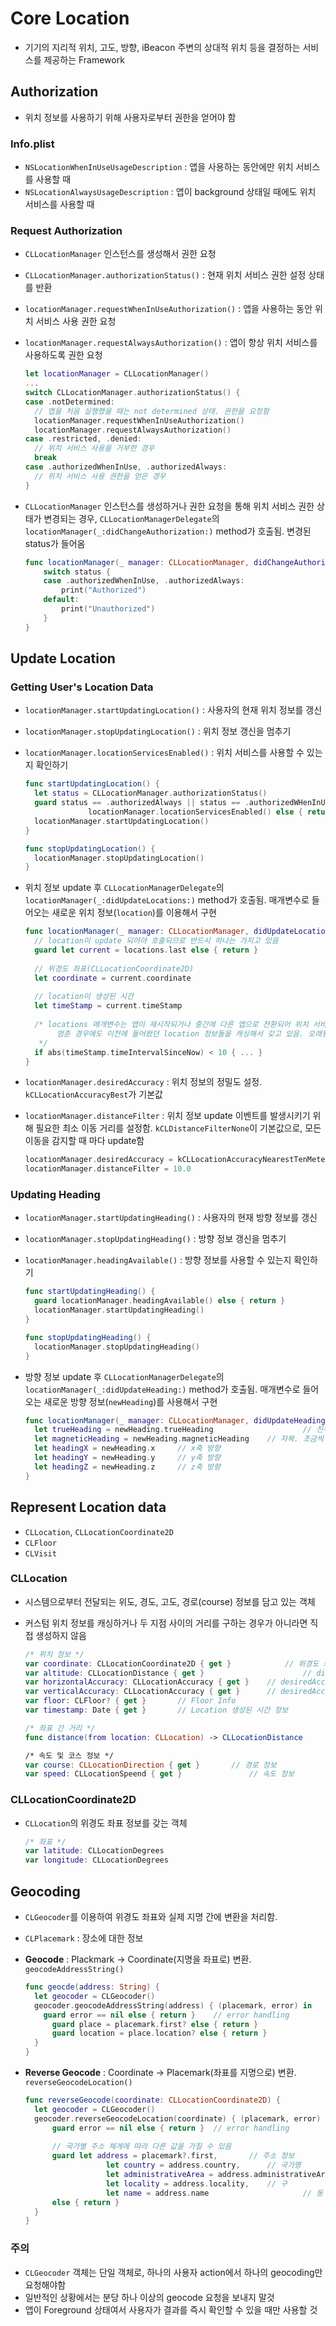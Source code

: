 # Core Location

- 기기의 지리적 위치, 고도, 방향, iBeacon 주변의 상대적 위치 등을 결정하는 서비스를 제공하는 Framework

## Authorization

- 위치 정보를 사용하기 위해 사용자로부터 권한을 얻어야 함

### Info.plist

- `NSLocationWhenInUseUsageDescription` : 앱을 사용하는 동안에만 위치 서비스를 사용할 때
- `NSLocationAlwaysUsageDescription` : 앱이 background 상태일 때에도 위치 서비스를 사용할 때

### Request Authorization

- `CLLocationManager` 인스턴스를 생성해서 권한 요청

- `CLLocationManager.authorizationStatus()` : 현재 위치 서비스 권한 설정 상태를 반환

- `locationManager.requestWhenInUseAuthorization()` : 앱을 사용하는 동안 위치 서비스 사용 권한 요청

- `locationManager.requestAlwaysAuthorization()` : 앱이 항상 위치 서비스를 사용하도록 권한 요청

  ```swift
  let locationManager = CLLocationManager()
  ...
  switch CLLocationManager.authorizationStatus() {
  case .notDetermined:
    // 앱을 처음 실행했을 때는 not determined 상태. 권한을 요청함
    locationManager.requestWhenInUseAuthorization()
  	locationManager.requestAlwaysAuthorization()
  case .restricted, .denied:
    // 위치 서비스 사용을 거부한 경우
  	break
  case .authorizedWhenInUse, .authorizedAlways:
  	// 위치 서비스 사용 권한을 얻은 경우
  }
  ```

- `CLLocationManager` 인스턴스를 생성하거나 권한 요청을 통해 위치 서비스 권한 상태가 변경되는 경우, `CLLocationManagerDelegate`의 `locationManager(_:didChangeAuthorization:)` method가 호출됨. 변경된 status가 들어옴

  ```swift
  func locationManager(_ manager: CLLocationManager, didChangeAuthorization status: CLAuthorizationStatus) {
      switch status {
      case .authorizedWhenInUse, .authorizedAlways:
          print("Authorized")
      default:
          print("Unauthorized")
      }
  }
  ```

## Update Location

### Getting User's Location Data

- `locationManager.startUpdatingLocation()` : 사용자의 현재 위치 정보를 갱신

- `locationManager.stopUpdatingLocation()` : 위치 정보 갱신을 멈추기

- `locationManager.locationServicesEnabled()` :  위치 서비스를 사용할 수 있는지 확인하기

  ```swift
  func startUpdatingLocation() {
    let status = CLLocationManager.authorizationStatus()
    guard status == .authorizedAlways || status == .authorizedWHenInUse,
    			locationManager.locationServicesEnabled() else { return }
    locationManager.startUpdatingLocation()
  }
  
  func stopUpdatingLocation() {
    locationManager.stopUpdatingLocation()
  }
  ```

- 위치 정보 update 후 `CLLocationManagerDelegate`의 `locationManager(_:didUpdateLocations:)` method가 호출됨. 매개변수로 들어오는 새로운 위치 정보(`location`)를 이용해서 구현

  ```swift
  func locationManager(_ manager: CLLocationManager, didUpdateLocations locations: [CLLocation]) {
  	// location이 update 되어야 호출되므로 반드시 하나는 가지고 있음
    guard let current = locations.last else { return }
    
    // 위경도 좌표(CLLocationCoordinate2D)
  	let coordinate = current.coordinate
    
    // location이 생성된 시간
  	let timeStamp = current.timeStamp
    
    /* locations 매개변수는 앱이 재시작되거나 중간에 다른 앱으로 전환되어 위치 서비스 갱신이
    	 멈춘 경우에도 이전에 들어왔던 location 정보들을 캐싱해서 갖고 있음. 오래된 위치 정보는 배제하기 		 위해 최근 location이 생성된 시간과 현재 시간 사이에 걸린 시간이 10초 이내인 것만 사용하는 것
     */
    if abs(timeStamp.timeIntervalSinceNow) < 10 { ... }
  }
  ```

- `locationManager.desiredAccuracy` : 위치 정보의 정밀도 설정. `kCLLocationAccuracyBest`가 기본값

- `locationManager.distanceFilter` : 위치 정보 update 이벤트를 발생시키기 위해 필요한 최소 이동 거리를 설정함. `kCLDistanceFilterNone`이 기본값으로, 모든 이동을 감지할 때 마다 update함

  ```swift
  locationManager.desiredAccuracy = kCLLocationAccuracyNearestTenMeters
  locationManager.distanceFilter = 10.0
  ```

### Updating Heading

- `locationManager.startUpdatingHeading()` : 사용자의 현재 방향 정보를 갱신

- `locationManager.stopUpdatingHeading()` : 방향 정보 갱신을 멈추기

- `locationManager.headingAvailable()` : 방향 정보를 사용할 수 있는지 확인하기

  ```swift
  func startUpdatingHeading() {
    guard locationManager.headingAvailable() else { return }
    locationManager.startUpdatingHeading()
  }
  
  func stopUpdatingHeading() {
    locationManager.stopUpdatingHeading()
  }
  ```

- 방향 정보 update 후 `CLLocationManagerDelegate`의 `locationManager(_:didUpdateHeading:)` method가 호출됨. 매개변수로 들어오는 새로운 방향 정보(`newHeading`)를 사용해서 구현

  ```swift
  func locationManager(_ manager: CLLocationManager, didUpdateHeading newHeading: CLHeading) {
    let trueHeading = newHeading.trueHeading					// 진북. 북쪽이 항상 같음
    let magneticHeading = newHeading.magneticHeading	// 자북. 조금씩 바뀜
    let headingX = newHeading.x		// x축 방향
    let headingY = newHeading.y		// y축 방향
    let headingZ = newHeading.z		// z축 방향
  }
  ```

## Represent Location data

- `CLLocation`, `CLLocationCoordinate2D`
- `CLFloor`
- `CLVisit`

### CLLocation

- 시스템으로부터 전달되는 위도, 경도, 고도, 경로(course) 정보를 담고 있는 객체

- 커스텀 위치 정보를 캐싱하거나 두 지점 사이의 거리를 구하는 경우가 아니라면 직접 생성하지 않음

  ```swift
  /* 위치 정보 */
  var coordinate: CLLocationCoordinate2D { get }			// 위경도 좌표
  var altitude: CLLocationDistance { get }						// distanceFilter
  var horizontalAccuracy: CLLocationAccuracy { get }	// desiredAccuracy(H)
  var verticalAccuracy: CLLocationAccuracy { get }		// desiredAccuracy(V)
  var floor: CLFloor? { get }		// Floor Info
  var timestamp: Date { get }		// Location 생성된 시간 정보
  
  /* 좌표 간 거리 */
  func distance(from location: CLLocation) -> CLLocationDistance
  
  /* 속도 및 코스 정보 */
  var course: CLLocationDirection { get }		// 경로 정보
  var speed: CLLocationSpeend { get }				// 속도 정보
  ```

### CLLocationCoordinate2D

- `CLLocation`의 위경도 좌표 정보를 갖는 객체

  ```swift
  /* 좌표 */
  var latitude: CLLocationDegrees
  var longitude: CLLocationDegrees
  ```

## Geocoding

- `CLGeocoder`를 이용하여 위경도 좌표와 실제 지명 간에 변환을 처리함.

- `CLPlacemark` : 장소에 대한 정보

- **Geocode** : Plackmark -> Coordinate(지명을 좌표로) 변환. `geocodeAddressString()`

  ```swift
  func geocde(address: String) {
    let geocoder = CLGeocoder()
    geocoder.geocodeAddressString(address) { (placemark, error) in
      guard error == nil else { return }	// error handling
  		guard place = placemark.first? else { return }
  		guard location = place.location? else { return }
    }
  }
  ```

  

- **Reverse Geocode** : Coordinate -> Placemark(좌표를 지명으로) 변환. `reverseGeocodeLocation()`

  ```swift
  func reverseGeocode(coordinate: CLLocationCoordinate2D) {
    let geocoder = CLGeocoder()
    geocoder.reverseGeocodeLocation(coordinate) { (placemark, error) in
  		guard error == nil else { return }	// error handling
  	
  		// 국가별 주소 체계에 따라 다른 값을 가질 수 있음
  		guard let address = placemark?.first,		// 주소 정보
  					let country = address.country,		// 국가명
  					let administrativeArea = address.administrativeArea,	// 시
  					let locality = address.locality,	// 구
  					let name = address.name 					// 동 이하 주소
  		else { return }
  	}
  }
  ```

### 주의

- `CLGeocoder` 객체는 단일 객체로, 하나의 사용자 action에서 하나의 geocoding만 요청해야함
- 일반적인 상황에서는 분당 하나 이상의 geocode 요청을 보내지 말것
- 앱이 Foreground 상태여서 사용자가 결과를 즉시 확인할 수 있을 때만 사용할 것

